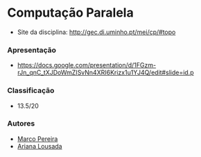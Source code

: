 # Computação Paralela
 * Site da disciplina: http://gec.di.uminho.pt/mei/cp/#topo 

### Apresentação

 * https://docs.google.com/presentation/d/1FGzm-rJn_qnC_tXJDoWmZISvNn4XRI6Krizx1u1YJ4Q/edit#slide=id.p

### Classificação
 
 * 13.5/20

### Autores
 * [Marco Pereira](https://github.com/pereiramarco)
 * [Ariana Lousada](https://github.com/AITK42)
 
